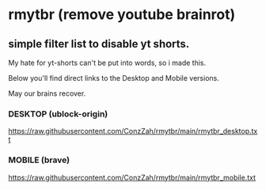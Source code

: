 # rmytbr (remove youtube brainrot)

## simple filter list to disable yt shorts.

My hate for yt-shorts can't be put into words, so i made this.

Below you'll find direct links to the Desktop and Mobile versions.

May our brains recover.


### DESKTOP (ublock-origin)
https://raw.githubusercontent.com/ConzZah/rmytbr/main/rmytbr_desktop.txt


### MOBILE (brave)
https://raw.githubusercontent.com/ConzZah/rmytbr/main/rmytbr_mobile.txt
